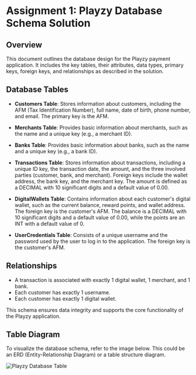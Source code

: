 
# Assignment 1: Playzy Database Schema Solution

## Overview
This document outlines the database design for the Playzy payment application. It includes the key tables, their attributes, data types, primary keys, foreign keys, and relationships as described in the solution.

## Database Tables

- **Customers Table**: Stores information about customers, including the AFM (Tax Identification Number), full name, date of birth, phone number, and email. The primary key is the AFM.

- **Merchants Table**: Provides basic information about merchants, such as the name and a unique key (e.g., a merchant ID).

- **Banks Table**: Provides basic information about banks, such as the name and a unique key (e.g., a bank ID).

- **Transactions Table**: Stores information about transactions, including a unique ID key, the transaction date, the amount, and the three involved parties (customer, bank, and merchant). Foreign keys include the wallet address, the bank key, and the merchant key. The amount is defined as a DECIMAL with 10 significant digits and a default value of 0.00.

- **DigitalWallets Table**: Contains information about each customer's digital wallet, such as the current balance, reward points, and wallet address. The foreign key is the customer's AFM. The balance is a DECIMAL with 10 significant digits and a default value of 0.00, while the points are an INT with a default value of 0.

- **UserCredentials Table**: Consists of a unique username and the password used by the user to log in to the application. The foreign key is the customer's AFM.

## Relationships
- A transaction is associated with exactly 1 digital wallet, 1 merchant, and 1 bank.
- Each customer has exactly 1 username.
- Each customer has exactly 1 digital wallet.

This schema ensures data integrity and supports the core functionality of the Playzy application.

## Table Diagram
To visualize the database schema, refer to the image below. This could be an ERD (Entity-Relationship Diagram) or a table structure diagram.

![Playzy Database Table](Playzy-Payment-App/Ex1-1.mwb)
